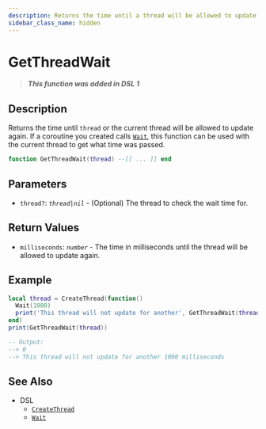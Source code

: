 ```yaml
---
description: Returns the time until a thread will be allowed to update again.
sidebar_class_name: hidden
---
```


# GetThreadWait

> **_This function was added in DSL 1_**

## Description

Returns the time until `thread` or the current thread will be allowed to update again. If a coroutine you created calls [`Wait`](Wait), this function can be used with the current thread to get what time was passed.

```lua
function GetThreadWait(thread) --[[ ... ]] end
```

## Parameters

- `thread?`: _`thread|nil`_ - (Optional) The thread to check the wait time for.

## Return Values

- `milliseconds`: _`number`_ - The time in milliseconds until the thread will be allowed to update again.

## Example

```lua
local thread = CreateThread(function()
  Wait(1000)
  print('This thread will not update for another', GetThreadWait(thread), 'milliseconds')
end)
print(GetThreadWait(thread))

-- Output:
--> 0
--> This thread will not update for another 1000 milliseconds
```

## See Also

- DSL
  - [`CreateThread`](./CreateThread)
  - [`Wait`](./Wait)
